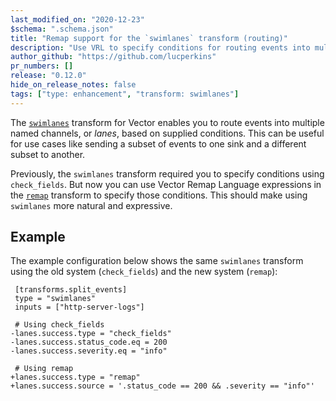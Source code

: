 ```yaml
---
last_modified_on: "2020-12-23"
$schema: ".schema.json"
title: "Remap support for the `swimlanes` transform (routing)"
description: "Use VRL to specify conditions for routing events into multiple channels"
author_github: "https://github.com/lucperkins"
pr_numbers: []
release: "0.12.0"
hide_on_release_notes: false
tags: ["type: enhancement", "transform: swimlanes"]
---
```


The [`swimlanes`][swimlanes] transform for Vector enables you to route events into
multiple named channels, or *lanes*, based on supplied conditions. This can be
useful for use cases like sending a subset of events to one sink and a different
subset to another.

Previously, the `swimlanes` transform required you to specify conditions using
`check_fields`. But now you can use Vector Remap Language expressions in the
[`remap`][remap] transform to specify those conditions. This should make using
`swimlanes` more natural and expressive.

## Example

The example configuration below shows the same `swimlanes` transform using the
old system (`check_fields`) and the new system (`remap`):

```dff
 [transforms.split_events]
 type = "swimlanes"
 inputs = ["http-server-logs"]

 # Using check_fields
-lanes.success.type = "check_fields"
-lanes.success.status_code.eq = 200
-lanes.success.severity.eq = "info"

 # Using remap
+lanes.success.type = "remap"
+lanes.success.source = '.status_code == 200 && .severity == "info"'
```

[swimlanes]: https://vector.dev/docs/reference/transforms/swimlanes
[remap]: https://vector.dev/docs/reference/transforms/remap
